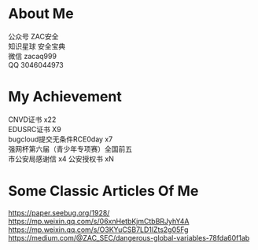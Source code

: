 # About Me


公众号 ZAC安全  
知识星球 安全宝典  
微信 zacaq999  
QQ  3046044973  

# My Achievement
CNVD证书 x22  
EDUSRC证书 X9  
bugcloud提交无条件RCE0day x7   
强网杯第六届（青少年专项赛）全国前五  
市公安局感谢信 x4
公安授权书 xN

# Some Classic Articles Of Me
https://paper.seebug.org/1928/  
https://mp.weixin.qq.com/s/06xnHetbKjmCtbBRJyhY4A  
https://mp.weixin.qq.com/s/O3KYuCSB7LD1lZts2g05Fg  
https://medium.com/@ZAC_SEC/dangerous-global-variables-78fda60f1ab  
